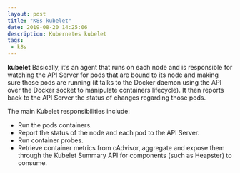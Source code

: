 ```yaml
---
layout: post
title: "K8s kubelet"
date: 2019-08-20 14:25:06
description: Kubernetes kubelet
tags:
 - k8s
---
```


**kubelet**
Basically, it’s an agent that runs on each node and is responsible for watching the API Server for pods that are bound to its node and making sure those pods are running (it talks to the Docker daemon using the API over the Docker socket to manipulate containers lifecycle). It then reports back to the API Server the status of changes regarding those pods.

The main Kubelet responsibilities include:
- Run the pods containers.
- Report the status of the node and each pod to the API Server.
- Run container probes.
- Retrieve container metrics from cAdvisor, aggregate and expose them through the Kubelet Summary API for components (such as Heapster) to consume.




